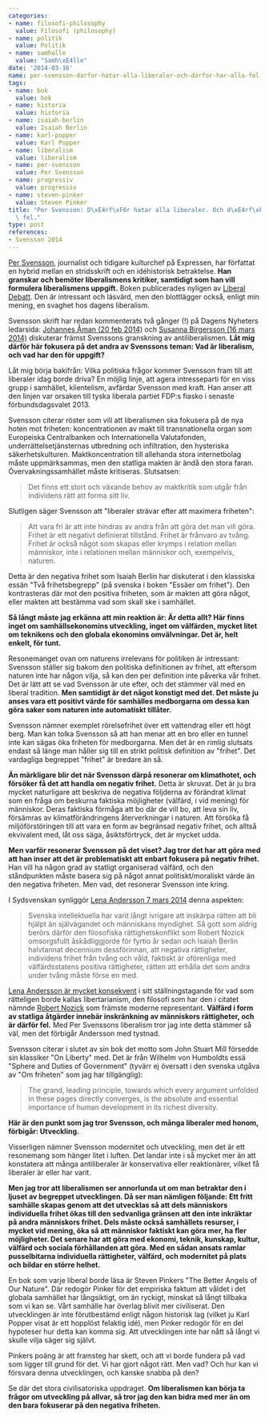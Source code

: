 ```yaml
---
categories:
- name: filosofi-philosophy
  value: Filosofi (philosophy)
- name: politik
  value: Politik
- name: samhalle
  value: "Samh\xE4lle"
date: '2014-03-16'
name: per-svensson-darfor-hatar-alla-liberaler-och-darfor-har-alla-fel
tags:
- name: bok
  value: bok
- name: historia
  value: historia
- name: isaiah-berlin
  value: Isaiah Berlin
- name: karl-popper
  value: Karl Popper
- name: liberalism
  value: liberalism
- name: per-svensson
  value: Per Svensson
- name: progressiv
  value: progressiv
- name: steven-pinker
  value: Steven Pinker
title: "Per Svensson: D\xE4rf\xF6r hatar alla liberaler. Och d\xE4rf\xF6r har alla\
  \ fel."
type: post
references:
- Svensson 2014
---
```

[Per Svensson](http://sv.wikipedia.org/wiki/Per_Svensson_(journalist)), journalist och tidigare kulturchef på Expressen, har författat en hybrid mellan en stridsskrift och en idéhistorisk betraktelse. **Han granskar och bemöter liberalismens kritiker, samtidigt som han vill formulera liberalismens uppgift.** Boken publicerades nyligen av [Liberal Debatt](http://www.liberaldebatt.se/). Den är intressant och läsvärd, men den blottlägger också, enligt min mening, en svaghet hos dagens liberalism.

Svensson skrift har redan kommenterats två gånger (!) på Dagens Nyheters ledarsida: [Johannes Åman (20 feb 2014)](http://www.dn.se/ledare/signerat/politik-ar-att-satta-granser/)  och [Susanna Birgersson (16 mars 2014)](http://www.dn.se/ledare/signerat/liberalism-frals-oss-fran-politisk-religion/) diskuterar främst Svenssons granskning av antiliberalismen. **Låt mig därför här fokusera på det andra av Svenssons teman: Vad är liberalism, och vad har den för uppgift?**

Låt mig börja bakifrån: Vilka politiska frågor kommer Svensson fram till att liberaler idag borde driva? En möjlig linje, att agera intresseparti för en viss grupp i samhället, klientelism, avfärdar Svensson med kraft. Han anser att den linjen var orsaken till tyska liberala partiet FDP:s fiasko i senaste förbundsdagsvalet 2013.

Svensson citerar röster som vill att liberalismen ska fokusera på de nya hoten mot friheten: koncentrationen av makt till transnationella organ som Europeiska Centralbanken och Internationella Valutafonden, underrättelsetjänsternas utbredning och infiltration, den hysteriska säkerhetskulturen. Maktkoncentration till allehanda stora internetbolag måste uppmärksammas, men den statliga makten är ändå den stora faran. Övervakningssamhället måste kritiseras. Slutsatsen:

> Det finns ett stort och växande behov av maktkritik som utgår från individens rätt att forma sitt liv.

Slutligen säger Svensson att "liberaler strävar efter att maximera friheten":

> Att vara fri är att inte hindras av andra från att göra det man vill göra. Frihet är ett negativt definierat tillstånd. Frihet är frånvaro av tvång. Frihet är också något som skapas eller krymps i relation mellan människor, inte i relationen mellan människor och, exempelvis, naturen.

Detta är den negativa frihet som Isaiah Berlin har diskuterat i den klassiska essän "Två frihetsbegrepp" (på svenska i boken "Essäer om frihet"). Den kontrasteras där mot den positiva friheten, som är makten att göra något, eller makten att bestämma vad som skall ske i samhället.

**Så långt måste jag erkänna att min reaktion är: Är detta allt? Här finns inget om samhällsekonomins utveckling, inget om välfärden, mycket litet om teknikens och den globala ekonomins omvälvningar. Det är, helt enkelt, för tunt.**

Resonemanget ovan om naturens irrelevans för politiken är intressant: Svensson ställer sig bakom den politiska definitionen av frihet, att eftersom naturen inte har någon vilja, så kan den per definition inte påverka vår frihet. Det är lätt att se vad Svensson är ute efter, och det stämmer väl med en liberal tradition. **Men samtidigt är det något konstigt med det. Det måste ju anses vara ett positivt värde för samhälles medborgarna om dessa kan göra saker som naturen inte automatiskt tillåter.**

Svensson nämner exemplet rörelsefrihet över ett vattendrag eller ett högt berg. Man kan tolka Svensson så att han menar att en bro eller en tunnel inte kan sägas öka friheten för medborgarna. Men det är en rimlig slutsats endast så länge man håller sig till en strikt politisk definition av "frihet". Det vardagliga begreppet "frihet" är bredare än så.

**Än märkligare blir det när Svensson därpå resonerar om klimathotet, och försöker få det att handla om negativ frihet.** Detta är skruvat. Det är ju bra mycket naturligare att beskriva de negativa följderna av förändrat klimat som en fråga om beskurna faktiska möjligheter (välfärd, i vid mening) för människor. Deras faktiska förmåga att bo där de vill bo, att leva sin liv, försämras av klimatförändringens återverkningar i naturen. Att försöka få miljöförstöringen till att vara en form av begränsad negativ frihet, och alltså ekvivalent med, låt oss säga, åsiktsförtryck, det är mycket udda.

**Men varför resonerar Svensson på det viset? Jag tror det har att göra med att han inser att det är problematiskt att enbart fokusera på negativ frihet.** Han vill ha någon grad av statligt organiserad välfärd, och den ståndpunkten måste basera sig på något annat politiskt/moraliskt värde än den negativa friheten. Men vad, det resonerar Svensson inte kring.

I Sydsvenskan synliggör [Lena Andersson 7 mars 2014](http://www.sydsvenskan.se/kultur--nojen/bocker/bokrecensioner/i-osynliga-handers-klubb---lena-andersson-laser-per-svenssons-bok-om-liberalisme/) denna aspekten:

> Svenska intellektuella har varit långt ivrigare att inskärpa rätten att bli hjälpt än självägandet och människans myndighet. Så gott som aldrig berörs därför den filosofiska rättighetskonflikt som Robert Nozick omsorgsfullt åskådliggjorde för fyrtio år sedan och Isaiah Berlin halvtannat decennium dessförinnan, att negativa rättigheter, individens frihet från tvång och våld, faktiskt är oförenliga med välfärdsstatens positiva rättigheter, rätten att erhålla det som andra under tvång måste förse en med.

[Lena Andersson är mycket konsekvent](/2013/12/15/lena-andersson-faller-i-extremistfallan/) i sitt ställningstagande för vad som rätteligen borde kallas libertarianism, den filosofi som har den i citatet nämnde [Robert Nozick](http://en.wikipedia.org/wiki/Robert_Nozick) som främste moderne representant. **Välfärd i form av statliga åtgärder innebär inskränkning av människors rättigheter, och är därför fel.** Med Per Svenssons liberalism tror jag inte detta stämmer så väl, men det förbigår Andersson med tystnad.

Svensson citerar i slutet av sin bok det motto som John Stuart Mill försedde sin klassiker "On Liberty" med. Det är från Wilhelm von Humboldts essä "Sphere and Duties of Government" (tyvärr ej översatt i den svenska utgåva av "Om friheten" som jag har tillgänglig):

> The grand, leading principle, towards which every argument unfolded in these pages directly converges, is the absolute and essential importance of human development in its richest diversity.

**Här är den punkt som jag tror Svensson, och många liberaler med honom, förbigår: Utveckling.**

Visserligen nämner Svensson modernitet och utveckling, men det är ett resonemang som hänger litet i luften. Det landar inte i så mycket mer än att konstatera att många antiliberaler är konservativa eller reaktionärer, vilket få liberaler är eller har varit.

**Men jag tror att liberalismen ser annorlunda ut om man betraktar den i ljuset av begreppet utvecklingen. Då ser man nämligen följande: Ett fritt samhälle skapas genom att det utvecklas så att dels människors individuella frihet ökas till den sedvanliga gränsen att den inte inkräktar på andra människors frihet. Dels måste också samhällets resurser, i mycket vid mening, öka så att människor faktiskt kan göra mer, ha fler möjligheter. Det senare har att göra med ekonomi, teknik, kunskap, kultur, välfärd och sociala förhållanden att göra. Med en sådan ansats ramlar pusselbitarna individuella rättigheter, välfärd, och modernitet på plats och bildar en större helhet.**

En bok som varje liberal borde läsa är Steven Pinkers "The Better Angels of Our Nature". Där redogör Pinker för det empiriska faktum att våldet i det globala samhället har långsiktigt, om än ryckigt, minskat så långt tillbaka som vi kan se. Vårt samhälle har överlag blivit mer civiliserat. Den utvecklingen är inte förutbestämd enligt någon historisk lag (vilket ju Karl Popper visat är ett hopplöst felaktig idé), men Pinker redogör för en del hypoteser hur detta kan komma sig. Att utvecklingen inte har nått så långt vi skulle vilja säger sig självt.

Pinkers poäng är att framsteg har skett, och att vi borde fundera på vad som ligger till grund för det. Vi har gjort något rätt. Men vad? Och hur kan vi försvara denna utvecklingen, och kanske snabba på den?

Se där det stora civilisatoriska uppdraget. **Om liberalismen kan börja ta frågor om utveckling på allvar, så tror jag den kan bidra med mer än om den bara fokuserar på den negativa friheten.**
